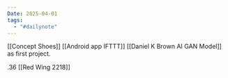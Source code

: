 ```yaml
---
Date: 2025-04-01
tags:
  - "#dailynote"
---
```

[[Concept Shoes]]
[[Android app IFTTT]]
[[Daniel K Brown AI GAN Model]] as first project.

.36
[[Red Wing 2218]]